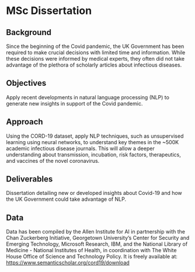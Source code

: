 # MSc Dissertation

## Background
Since the beginning of the Covid pandemic, the UK Government has been required to make crucial decisions with limited time and information. While these decisions were informed by medical experts, they often did not take advantage of the plethora of scholarly articles about infectious diseases.

## Objectives
Apply recent developments in natural language processing (NLP) to generate new insights in support of the Covid pandemic.

## Approach
Using the CORD-19 dataset, apply NLP techniques, such as unsupervised learning using neural networks, to understand key themes in the ~500K academic infectious disease journals. This will allow a deeper understanding about transmission, incubation, risk factors, therapeutics, and vaccines of the novel coronavirus.

## Deliverables
Dissertation detailing new or developed insights about Covid-19 and how the UK Government could take advantage of NLP.

## Data
Data has been compiled by the Allen Institute for AI in partnership with the Chan Zuckerberg Initiative, Georgetown University’s Center for Security and Emerging Technology, Microsoft Research, IBM, and the National Library of Medicine - National Institutes of Health, in coordination with The White House Office of Science and Technology Policy. It is freely available at: https://www.semanticscholar.org/cord19/download
